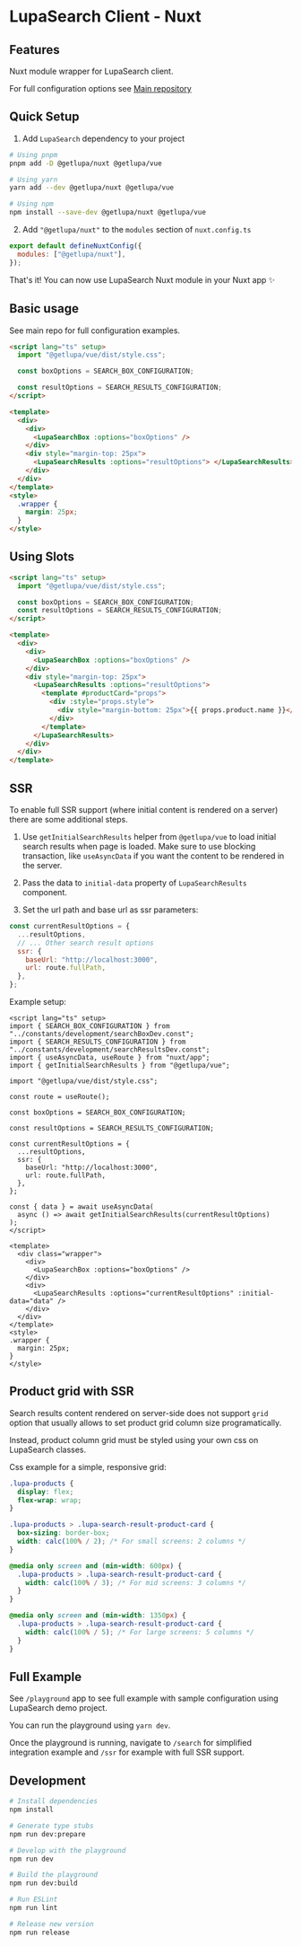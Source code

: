 # LupaSearch Client - Nuxt

## Features

Nuxt module wrapper for LupaSearch client.

For full configuration options see [Main repository](https://github.com/lupasearch/lupasearch-client)

## Quick Setup

1. Add `LupaSearch` dependency to your project

```bash
# Using pnpm
pnpm add -D @getlupa/nuxt @getlupa/vue

# Using yarn
yarn add --dev @getlupa/nuxt @getlupa/vue

# Using npm
npm install --save-dev @getlupa/nuxt @getlupa/vue
```

2. Add `"@getlupa/nuxt"` to the `modules` section of `nuxt.config.ts`

```js
export default defineNuxtConfig({
  modules: ["@getlupa/nuxt"],
});
```

That's it! You can now use LupaSearch Nuxt module in your Nuxt app ✨

## Basic usage

See main repo for full configuration examples.

```html
<script lang="ts" setup>
  import "@getlupa/vue/dist/style.css";

  const boxOptions = SEARCH_BOX_CONFIGURATION;

  const resultOptions = SEARCH_RESULTS_CONFIGURATION;
</script>

<template>
  <div>
    <div>
      <LupaSearchBox :options="boxOptions" />
    </div>
    <div style="margin-top: 25px">
      <LupaSearchResults :options="resultOptions"> </LupaSearchResults>
    </div>
  </div>
</template>
<style>
  .wrapper {
    margin: 25px;
  }
</style>
```

## Using Slots

```html
<script lang="ts" setup>
  import "@getlupa/vue/dist/style.css";

  const boxOptions = SEARCH_BOX_CONFIGURATION;
  const resultOptions = SEARCH_RESULTS_CONFIGURATION;
</script>

<template>
  <div>
    <div>
      <LupaSearchBox :options="boxOptions" />
    </div>
    <div style="margin-top: 25px">
      <LupaSearchResults :options="resultOptions">
        <template #productCard="props">
          <div :style="props.style">
            <div style="margin-bottom: 25px">{{ props.product.name }}</div>
          </div>
        </template>
      </LupaSearchResults>
    </div>
  </div>
</template>
```

## SSR

To enable full SSR support (where initial content is rendered on a server) there are some additional steps.

1. Use `getInitialSearchResults` helper from `@getlupa/vue` to load initial search results when page is loaded. Make sure to use blocking transaction, like `useAsyncData` if you want the content to be rendered in the server.

2. Pass the data to `initial-data` property of `LupaSearchResults` component.

3. Set the url path and base url as ssr parameters:

```js
const currentResultOptions = {
  ...resultOptions,
  // ... Other search result options
  ssr: {
    baseUrl: "http://localhost:3000",
    url: route.fullPath,
  },
};
```

Example setup:

```vue
<script lang="ts" setup>
import { SEARCH_BOX_CONFIGURATION } from "../constants/development/searchBoxDev.const";
import { SEARCH_RESULTS_CONFIGURATION } from "../constants/development/searchResultsDev.const";
import { useAsyncData, useRoute } from "nuxt/app";
import { getInitialSearchResults } from "@getlupa/vue";

import "@getlupa/vue/dist/style.css";

const route = useRoute();

const boxOptions = SEARCH_BOX_CONFIGURATION;

const resultOptions = SEARCH_RESULTS_CONFIGURATION;

const currentResultOptions = {
  ...resultOptions,
  ssr: {
    baseUrl: "http://localhost:3000",
    url: route.fullPath,
  },
};

const { data } = await useAsyncData(
  async () => await getInitialSearchResults(currentResultOptions)
);
</script>

<template>
  <div class="wrapper">
    <div>
      <LupaSearchBox :options="boxOptions" />
    </div>
    <div>
      <LupaSearchResults :options="currentResultOptions" :initial-data="data" />
    </div>
  </div>
</template>
<style>
.wrapper {
  margin: 25px;
}
</style>
```

## Product grid with SSR

Search results content rendered on server-side does not support `grid` option that usually allows to set product grid column size programatically.

Instead, product column grid must be styled using your own css on LupaSearch classes.

Css example for a simple, responsive grid:

```css
.lupa-products {
  display: flex;
  flex-wrap: wrap;
}

.lupa-products > .lupa-search-result-product-card {
  box-sizing: border-box;
  width: calc(100% / 2); /* For small screens: 2 columns */
}

@media only screen and (min-width: 600px) {
  .lupa-products > .lupa-search-result-product-card {
    width: calc(100% / 3); /* For mid screens: 3 columns */
  }
}

@media only screen and (min-width: 1350px) {
  .lupa-products > .lupa-search-result-product-card {
    width: calc(100% / 5); /* For large screens: 5 columns */
  }
}
```

## Full Example

See `/playground` app to see full example with sample configuration using LupaSearch demo project.

You can run the playground using `yarn dev`.

Once the playground is running, navigate to `/search` for simplified integration example and `/ssr` for example with full SSR support.

## Development

```bash
# Install dependencies
npm install

# Generate type stubs
npm run dev:prepare

# Develop with the playground
npm run dev

# Build the playground
npm run dev:build

# Run ESLint
npm run lint

# Release new version
npm run release
```
